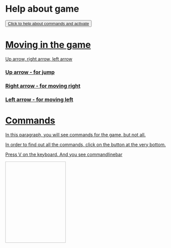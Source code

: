 <h1>Help about game</h1>
<button><a href = "https://Mrkliner.github.io/HELPpage">Click to help about commands and activate</button>
<h1>Moving in the game</h1>
<p>Up arrow, right arrow, left arrow</p>
<h3>Up arrow - for jump</h3>
<h3>Right arrow - for moving right</h3>
<h3>Left arrow - for moving left</h3>
<h1>Commands</h1>
<p>In this paragraph, you will see commands for the game, but not all.</p>
<p>In order to find out all the commands, click on the button at the very bottom.</p>
<p>Press V on the keyboard. And you see commandlinebar</p>
<img scr="https://mrkliner.github.io/Screen_17_03_21.20_29_08.png" width="189" height="255"></img>
